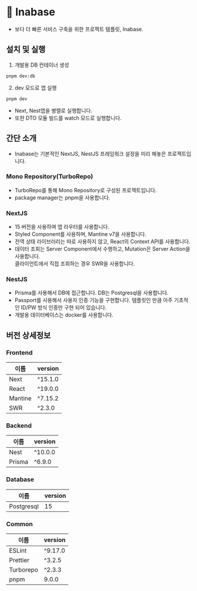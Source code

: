 # 💎 Inabase

- 보다 더 빠른 서비스 구축을 위한 프로젝트 템플릿, Inabase.

## 설치 및 실행

1. 개발용 DB 컨테이너 생성

```
pnpm dev:db
```

2. dev 모드로 앱 실행

```
pnpm dev
```

- Next, Nest앱을 병렬로 실행합니다.
- 또한 DTO 모듈 빌드를 watch 모드로 실행합니다.

## 간단 소개

- Inabase는 기본적인 NextJS, NestJS 프레임워크 설정을 미리 해놓은 프로젝트입니다.

### Mono Repository(TurboRepo)

- TurboRepo를 통해 Mono Repository로 구성된 프로젝트입니다.
- package manager는 pnpm을 사용합니다.

### NextJS

- 15 버전을 사용하며 앱 라우터를 사용합니다.
- Styled Component를 사용하며, Mantine v7을 사용합니다.
- 전역 상태 라이브러리는 따로 사용하지 않고, React의 Context API를 사용합니다.
- 데이터 조회는 Server Component에서 수행하고, Mutation은 Server Action을 사용합니다.  
  클라이언트에서 직접 조회하는 경우 SWR을 사용합니다.

### NestJS

- Prisma를 사용해서 DB에 접근합니다. DB는 Postgresql을 사용합니다.
- Passport를 사용해서 사용자 인증 기능을 구현합니다. 템플릿인 만큼 아주 기초적인 ID/PW 방식 인증만 구현 되어 있습니다.
- 개발용 데이터베이스는 docker를 사용합니다.

## 버전 상세정보

### Frontend

| 이름    | version |
| ------- | ------- |
| Next    | ^15.1.0 |
| React   | ^19.0.0 |
| Mantine | ^7.15.2 |
| SWR     | ^2.3.0  |

### Backend

| 이름    | version |
| ------- | ------- |
| Nest    | ^10.0.0 |
| Prisma | ^6.9.0  |

### Database

| 이름       | version |
| ---------- | ------- |
| Postgresql | 15      |

### Common

| 이름      | version |
| --------- | ------- |
| ESLint    | ^9.17.0 |
| Prettier  | ^3.2.5  |
| Turborepo | ^2.3.3  |
| pnpm      | 9.0.0   |
